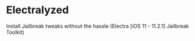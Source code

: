 # Electralyzed
Install Jailbreak tweaks without the hassle (Electra [iOS 11 - 11.2.1] Jailbreak Toolkit)
